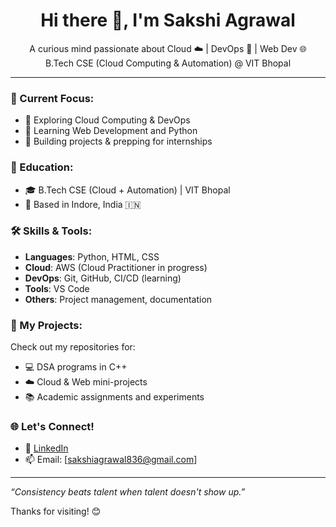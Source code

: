 <h1 align="center">Hi there 👋, I'm Sakshi Agrawal</h1>
<p align="center">
  A curious mind passionate about Cloud ☁️ | DevOps 🔧 | Web Dev 🌐<br>
  B.Tech CSE (Cloud Computing & Automation) @ VIT Bhopal
</p>

---

### 🔭 Current Focus:
- 🚀 Exploring Cloud Computing & DevOps
- 🌱 Learning Web Development and Python
- 🎯 Building projects & prepping for internships

### 📘 Education:
- 🎓 B.Tech CSE (Cloud + Automation) | VIT Bhopal
- 📍 Based in Indore, India 🇮🇳

### 🛠️ Skills & Tools:
- **Languages**: Python, HTML, CSS
- **Cloud**: AWS (Cloud Practitioner in progress)
- **DevOps**: Git, GitHub, CI/CD (learning)
- **Tools**: VS Code
- **Others**: Project management, documentation

### 📂 My Projects:
Check out my repositories for:
- 💻 DSA programs in C++
- ☁️ Cloud & Web mini-projects
- 📚 Academic assignments and experiments

### 🌐 Let's Connect!
- 💼 [LinkedIn](www.linkedin.com/in/sakshiaagrawal)
- 📫 Email: [sakshiagrawal836@gmail.com]

---

*“Consistency beats talent when talent doesn't show up.”*

Thanks for visiting! 😊
